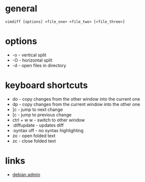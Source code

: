 # general

    vimdiff [options] <file_one> <file_two> [<file_three>]

# options

* -o - vertical split
* -O - horizontal split
* -d - open files in directory 

# keyboard shortcuts

* do            - copy changes from the other window into the current one
* dp            - copy changes from the current window into the other one
* ]c            - jump to next change
* [c            - jump to previous change
* ctrl + w  w   - switch to other window
* :diffupdate   - updates diff
* :syntax off   - no syntax highlighting
* zo            - open folded text
* zc            - close folded text

# links

* [debian admin](http://www.debianadmin.com/vimdiff-edit-two-or-three-versions-of-a-file-with-vim-and-show-differences.html)
